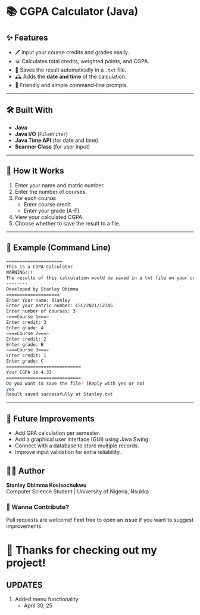 # 📚 CGPA Calculator (Java)

## ✨ Features
- 🖊️ Input your course credits and grades easily.
- 📊 Calculates total credits, weighted points, and CGPA.
- 💾 Saves the result automatically in a `.txt` file.
- 🕰️ Adds the **date and time** of the calculation.
- 💬 Friendly and simple command-line prompts.

---

## 🛠️ Built With
- **Java**
- **Java I/O** (`FileWriter`)
- **Java Time API** (for date and time)
- **Scanner Class** (for user input)

---

## 📸 How It Works
1. Enter your name and matric number.
2. Enter the number of courses.
3. For each course:
   - Enter course credit.
   - Enter your grade (A-F).
4. View your calculated CGPA.
5. Choose whether to save the result to a file.

---

## 🎯 Example (Command Line)

```bash
=====================
This is a CGPA Calculator
WARNING!!!
The results of this calculation would be saved in a txt file on your computer
--------
Developed by Stanley Obimma
====================
Enter Your name: Stanley
Enter your matric number: CSC/2021/12345
Enter number of courses: 3
<===Course 1===>
Enter credit: 3
Enter grade: A
<===Course 2===>
Enter credit: 2
Enter grade: B
<===Course 3===>
Enter credit: 1
Enter grade: C
============================
Your CGPA is 4.33
============================
Do you want to save the file? (Reply with yes or no)
yes
Result saved successfully at Stanley.txt
```

---

## 🚀 Future Improvements
- Add GPA calculation per semester.
- Add a graphical user interface (GUI) using Java Swing.
- Connect with a database to store multiple records.
- Improve input validation for extra reliability.

## 🙌🏽 Author
**Stanley Obimma Kosisochukwu**  
Computer Science Student | University of Nigeria, Nsukka

### 📢 Wanna Contribute?
Pull requests are welcome! Feel free to open an issue if you want to suggest improvements.

# 🎉 Thanks for checking out my project!

## UPDATES
1. Added menu functionality
   - April 30, 25
